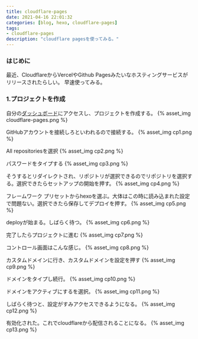 ```yaml
---
title: cloudflare-pages
date: 2021-04-16 22:01:32
categories: [blog, hexo, cloudflare-pages]
tags:
- cloudflare-pages
description: "cloudflare pagesを使ってみる。"
---
```

### はじめに
最近、CloudflareからVercelやGithub Pagesみたいなホスティングサービスがリリースされたらしい。
早速使ってみる。

<!-- toc -->
<!-- more -->

### 1.プロジェクトを作成
自分の[ダッシュボード](https://dash.cloudflare.com/)にアクセスし、プロジェクトを作成する。
{% asset_img cloudflare-pages.png %}

GitHubアカウントを接続しろといわれるので接続する。
{% asset_img cp1.png %}

All repositoriesを選択
{% asset_img cp2.png %}

パスワードをタイプする
{% asset_img cp3.png %}

そうするとリダイレクトされ、リポジトリが選択できるのでリポジトリを選択する。選択できたらセットアップの開始を押す。
{% asset_img cp4.png %}

フレームワーク プリセットからhexoを選ぶ。大体はこの時に読み込まれた設定で問題ない。選択できたら保存してデプロイを押す。
{% asset_img cp5.png %}

deployが始まる。しばらく待つ。
{% asset_img cp6.png %}

完了したらプロジェクトに進む
{% asset_img cp7.png %}

コントロール画面はこんな感じ。
{% asset_img cp8.png %}

カスタムドメインに行き、カスタムドメインを設定を押す
{% asset_img cp9.png %}

ドメインをタイプし続行。
{% asset_img cp10.png %}

ドメインをアクティブにするを選択。
{% asset_img cp11.png %}

しばらく待つと、設定がすみアクセスできるようになる。
{% asset_img cp12.png %}

有効化された。これでcloudflareから配信されることになる。
{% asset_img cp13.png %}